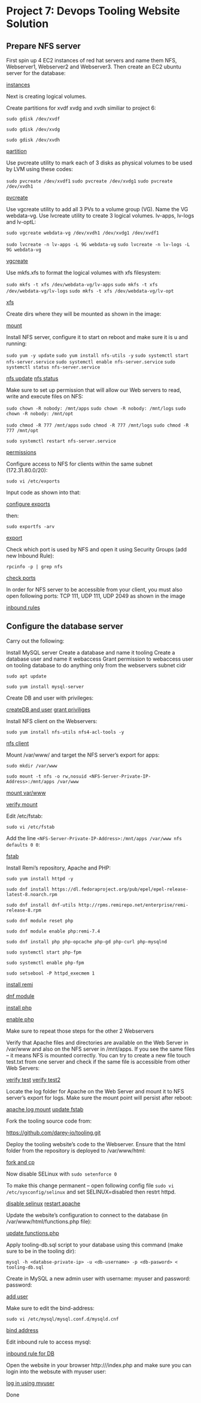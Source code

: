 # Project 7: Devops Tooling Website Solution

## Prepare NFS server

First spin up 4 EC2 instances of red hat servers and name them NFS, Webserver1, Webserver2 and Webserver3. Then create an EC2 ubuntu server for the database:

[instances](./images/01creatinginstances.png)

Next is creating logical volumes.

Create partitions for xvdf xvdg and xvdh similiar to project 6:

`sudo gdisk /dev/xvdf`

`sudo gdisk /dev/xvdg`

`sudo gdisk /dev/xvdh`

[partition](./images/02_partition.png)

Use pvcreate utility to mark each of 3 disks as physical volumes to be used by LVM using these codes:

`sudo pvcreate /dev/xvdf1`
`sudo pvcreate /dev/xvdg1`
`sudo pvcreate /dev/xvdh1`

[pvcreate](./images/02pvcreate.png)

Use vgcreate utility to add all 3 PVs to a volume group (VG). Name the VG webdata-vg. Use lvcreate utility to create 3 logical volumes. lv-apps, lv-logs and lv-optL: 

`sudo vgcreate webdata-vg /dev/xvdh1 /dev/xvdg1 /dev/xvdf1`

`sudo lvcreate -n lv-apps -L 9G webdata-vg`
`sudo lvcreate -n lv-logs -L 9G webdata-vg`

[vgcreate](./images/03.png)

Use mkfs.xfs to format the logical volumes with xfs filesystem:

`sudo mkfs -t xfs /dev/webdata-vg/lv-apps`
`sudo mkfs -t xfs /dev/webdata-vg/lv-logs`
`sudo mkfs -t xfs /dev/webdata-vg/lv-opt`

[xfs](./images/04.png)

Create dirs where they will be mounted as shown in the image:

[mount](./images/05_mount.png)

Install NFS server, configure it to start on reboot and make sure it is u and running:

`sudo yum -y update`
`sudo yum install nfs-utils -y`
`sudo systemctl start nfs-server.service`
`sudo systemctl enable nfs-server.service`
`sudo systemctl status nfs-server.service`

[nfs update](./images/06_NFS_update.png)
[nfs status](./images/08_install_NFS_status.png)

Make sure to set up permission that will allow our Web servers to read, write and execute files on NFS:

`sudo chown -R nobody: /mnt/apps`
`sudo chown -R nobody: /mnt/logs`
`sudo chown -R nobody: /mnt/opt`

`sudo chmod -R 777 /mnt/apps`
`sudo chmod -R 777 /mnt/logs`
`sudo chmod -R 777 /mnt/opt`

`sudo systemctl restart nfs-server.service`

[permissions](./images/09_permissions.png)

Configure access to NFS for clients within the same subnet (172.31.80.0/20):

`sudo vi /etc/exports`

Input code as shown into that:

<!-- /mnt/apps 172.31.80.0/20(rw,sync,no_all_squash,no_root_squash)
/mnt/logs 172.31.80.0/20(rw,sync,no_all_squash,no_root_squash)
/mnt/opt 172.31.80.0/20(rw,sync,no_all_squash,no_root_squash) -->

[configure exports](./images/10_etc_exports.png)

then:

`sudo exportfs -arv`

[export](./images/11_export_mnt.png)

Check which port is used by NFS and open it using Security Groups (add new Inbound Rule):

`rpcinfo -p | grep nfs`

[check ports](./images/12_check_ports.png)

In order for NFS server to be accessible from your client, you must also open following ports: TCP 111, UDP 111, UDP 2049 as shown in the image

[inbound rules](./images/13_inbound_rules_custom_UDP_TCP.png)

## Configure the database server

Carry out the following:

Install MySQL server
Create a database and name it tooling
Create a database user and name it webaccess
Grant permission to webaccess user on tooling database to do anything only from the webservers subnet cidr

`sudo apt update`

`sudo yum install mysql-server`

Create DB and user with privileges:

[createDB and user](./images/06_createDB.png)
[grant priviliges](./images/07_DB_privilegs.png)

Install NFS client on the Webservers:

`sudo yum install nfs-utils nfs4-acl-tools -y`

[nfs client](./images/14_install_NFS_client.png)

Mount /var/www/ and target the NFS server’s export for apps:

`sudo mkdir /var/www`

`sudo mount -t nfs -o rw,nosuid <NFS-Server-Private-IP-Address>:/mnt/apps /var/www`

[mount var/www](./images/15_mount_var_www.png)

[verify mount](./images/15_mount_var_www_and_verify.png)

Edit /etc/fstab:

`sudo vi /etc/fstab`

Add the line `<NFS-Server-Private-IP-Address>:/mnt/apps /var/www nfs defaults 0 0`:

[fstab](./images/16_etc_fstab.png)

Install Remi’s repository, Apache and PHP:

`sudo yum install httpd -y`

`sudo dnf install https://dl.fedoraproject.org/pub/epel/epel-release-latest-8.noarch.rpm`

`sudo dnf install dnf-utils http://rpms.remirepo.net/enterprise/remi-release-8.rpm`

`sudo dnf module reset php`

`sudo dnf module enable php:remi-7.4`

`sudo dnf install php php-opcache php-gd php-curl php-mysqlnd`

`sudo systemctl start php-fpm`

`sudo systemctl enable php-fpm`

`sudo setsebool -P httpd_execmem 1`

[install remi](./images/18_install_remi.png)

[dnf module](./images/19_dnf_module.png)

[install php](./images/20_install_php.png)

[enable php](./images/21_enable_php.png)

Make sure to repeat those steps for the other 2 Webservers

Verify that Apache files and directories are available on the Web Server in /var/www and also on the NFS server in /mnt/apps. If you see the same files – it means NFS is mounted correctly. You can try to create a new file touch test.txt from one server and check if the same file is accessible from other Web Servers:

[verify test](./images/22_verify_test1.png)
[verify test2](./images/22_verify_test2.png)

Locate the log folder for Apache on the Web Server and mount it to NFS server’s export for logs. Make sure the mount point will persist after reboot:

[apache log mount](./images/23_mount_apache_log.png)
[update fstab](./images/24_update_etc_fstab.png)

Fork the tooling source code from:

https://github.com/darey-io/tooling.git

Deploy the tooling website’s code to the Webserver. Ensure that the html folder from the repository is deployed to /var/www/html:

[fork and cp](./images/25_fork_and_cp.png)

Now disable SELinux with `sudo setenforce 0`

To make this change permanent – open following config file `sudo vi /etc/sysconfig/selinux` and set SELINUX=disabled then restrt httpd.

[disable selinux](./images/selinuxtype_disabled.png)
[restart apache](./images/26_restart_apache.png)

Update the website’s configuration to connect to the database (in /var/www/html/functions.php file):

[update functions.php](./images/28_functions_php.png)

Apply tooling-db.sql script to your database using this command (make sure to be in the tooling dir):

`mysql -h <databse-private-ip> -u <db-username> -p <db-pasword> < tooling-db.sql`

Create in MySQL a new admin user with username: myuser and password: password:

<!-- INSERT INTO `users` (
    `id`,
    `username`,
    `password`,
    `email`,
    `user_type`,
    `status`
  )
VALUES (
    2,
    'myuser',
    '5f4dcc3b5aa765d61d8327deb882cf99',
    'user@mail',
    'admin',
    '1'
  ); -->
  
[add user](./images/add_myuser.png)

Make sure to edit the bind-address:

`sudo vi /etc/mysql/mysql.conf.d/mysqld.cnf`

[bind address](./images/30_bind_address.png)

Edit inbound rule to access mysql:

[inbound rule for DB](./images/29_inbound_rules_DB.png)

Open the website in your browser http://<Web-Server-Public-IP-Address-or-Public-DNS-Name>/index.php and make sure you can login into the websute with myuser user:

[log in using myuser](./images/33_verify_login.png)

Done
